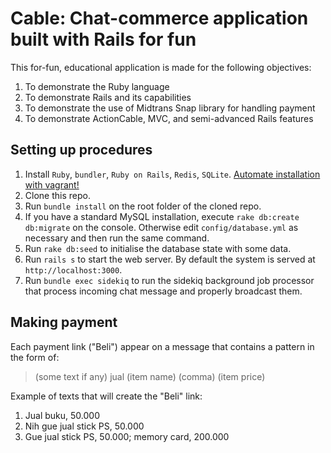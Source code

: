 # Cable: Chat-commerce application built with Rails for fun

This for-fun, educational application is made for the following objectives:

1. To demonstrate the Ruby language
2. To demonstrate Rails and its capabilities
3. To demonstrate the use of Midtrans Snap library for handling payment
4. To demonstrate ActionCable, MVC, and semi-advanced Rails features

## Setting up procedures

1. Install `Ruby`, `bundler`, `Ruby on Rails`, `Redis`, `SQLite`. [Automate installation with vagrant!](https://github.com/saveav/rails-vagrant)
2. Clone this repo.
3. Run `bundle install` on the root folder of the cloned repo.
4. If you have a standard MySQL installation, execute `rake db:create db:migrate` on the console. Otherwise edit `config/database.yml` as necessary and then run the same command. 
5. Run `rake db:seed` to initialise the database state with some data.
6. Run `rails s` to start the web server. By default the system is served at `http://localhost:3000`.
7. Run `bundle exec sidekiq` to run the sidekiq background job processor that process incoming chat message and properly broadcast them.

## Making payment

Each payment link ("Beli") appear on a message that contains a pattern in the form of:

> (some text if any) jual (item name) (comma) (item price)

Example of texts that will create the "Beli" link:

1. Jual buku, 50.000
2. Nih gue jual stick PS, 50.000
3. Gue jual stick PS, 50.000; memory card, 200.000 
